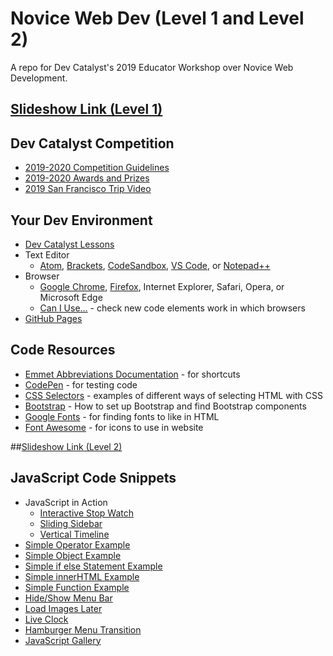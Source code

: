 # Novice Web Dev (Level 1 and Level 2)
A repo for Dev Catalyst's 2019 Educator Workshop over Novice Web Development.

## [Slideshow Link (Level 1)](https://docs.google.com/presentation/d/1QcYZM3fN4BWrHp--3yqaPkygZa3qn_JE4eGsDpGbJpo/edit?usp=sharing)

## Dev Catalyst Competition
- [2019-2020 Competition Guidelines](https://drive.google.com/open?id=1x4yOgbKGRqBLYWZYGYhnZhYgxZsHjK7gNg6gnU6gCxU)
- [2019-2020 Awards and Prizes](https://drive.google.com/open?id=13DjWTDpAkhNKGBeycAqeNcYogUDhYGoBLsKJjtgne5E)
- [2019 San Francisco Trip Video](https://drive.google.com/open?id=167h04rDwMOAn92zkHA0dX0Ityobq8Keh)

## Your Dev Environment
- [Dev Catalyst Lessons](https://app.devcatalyst.com/)
- Text Editor
  - [Atom](https://atom.io/), [Brackets](http://brackets.io/), [CodeSandbox](https://codesandbox.io/), [VS Code](https://code.visualstudio.com/download), or [Notepad++](https://notepad-plus-plus.org/downloads/v7.8.1/)
 - Browser
    - [Google Chrome](https://www.google.com/chrome/?brand=CHBD&gclid=CjwKCAiAzanuBRAZEiwA5yf4umGM0pune_pIKAZjclZjp50CtsuWMnA97ip9ezZz84Kh7iM69EX8rhoCa7EQAvD_BwE&gclsrc=aw.ds), [Firefox](https://www.mozilla.org/en-US/firefox/new/), Internet Explorer, Safari, Opera, or Microsoft Edge
    - [Can I Use...](https://caniuse.com/) - check new code elements work in which browsers
- [GitHub Pages](https://github.com/)

## Code Resources
- [Emmet Abbreviations Documentation](https://docs.emmet.io/abbreviations/) - for shortcuts
- [CodePen](www.codepen.io) - for testing code
- [CSS Selectors](https://codepen.io/DevCatalyst/pen/aPxLNK) - examples of different ways of selecting HTML with CSS
- [Bootstrap](https://getbootstrap.com/) - How to set up Bootstrap and find Bootstrap components
- [Google Fonts](https://fonts.google.com/) - for finding fonts to like in HTML
- [Font Awesome](https://fontawesome.com/) - for icons to use in website

##[Slideshow Link (Level 2)](https://docs.google.com/presentation/d/19QJ9sMA2_xQq-yWXwAm31GxOnkd3M9U4INzePwWTTpI/edit?usp=sharing)

## JavaScript Code Snippets
- JavaScript in Action
  - [Interactive Stop Watch](https://codepen.io/_Billy_Brown/pen/dbJeh)
  - [Sliding Sidebar](https://codepen.io/marijoha/pen/PNjZyW)
  - [Vertical Timeline](https://codepen.io/tutsplus/pen/QNeJgR)
- [Simple Operator Example](https://codepen.io/DevCatalyst/pen/YgYJOX)
- [Simple Object Example](https://codepen.io/ZackDinerstein/pen/jzHeD)
- [Simple if else Statement Example](https://codepen.io/thehumanscience/pen/KwEeWR)
- [Simple innerHTML Example](https://codepen.io/HowToDevCode/pen/ozbWKN)
- [Simple Function Example](https://codepen.io/aliciazaludova/pen/ELNMVJ)
- [Hide/Show Menu Bar](https://codepen.io/DevCatalyst/pen/ywVRRP)
- [Load Images Later](https://codepen.io/DevCatalyst/pen/LMKJOb)
- [Live Clock](https://codepen.io/dudleystorey/pen/unEyp)
- [Hamburger Menu Transition](https://codepen.io/DevCatalyst/pen/eborMB)
- [JavaScript Gallery](https://codepen.io/DevCatalyst/pen/OrYrjo)
